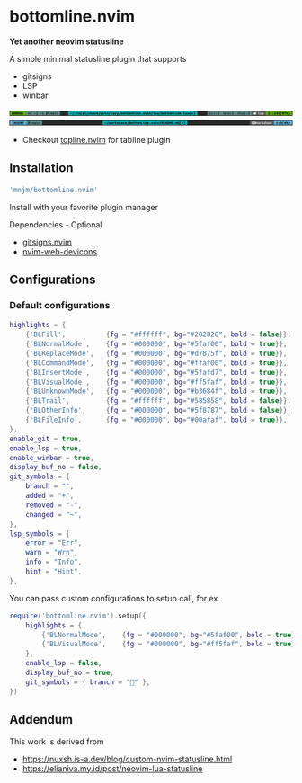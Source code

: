# bottomline.nvim
**Yet another neovim statusline**

A simple minimal statusline plugin that supports
- gitsigns
- LSP
- winbar

![Demo image](https://github.com/mnjm/github-media-repo/blob/6a351736a158012ff40b008895c2a308e5aa4bdb/bottomline.nvim/1.png)
![Demo image](https://github.com/mnjm/github-media-repo/blob/6a351736a158012ff40b008895c2a308e5aa4bdb/bottomline.nvim/2.png)

- Checkout [topline.nvim](https://github.com/mnjm/topline.nvim) for tabline plugin

## Installation

```lua
'mnjm/bottomline.nvim'
```
Install with your favorite plugin manager

Dependencies - Optional
- [gitsigns.nvim](https://github.com/lewis6991/gitsigns.nvim)
- [nvim-web-devicons](https://github.com/nvim-tree/nvim-web-devicons)

## Configurations

### Default configurations

```lua
highlights = {
    {'BLFill',          {fg = "#ffffff", bg="#282828", bold = false}},
    {'BLNormalMode',    {fg = "#000000", bg="#5faf00", bold = true}},
    {'BLReplaceMode',   {fg = "#000000", bg="#d7875f", bold = true}},
    {'BLCommandMode',   {fg = "#000000", bg="#ffaf00", bold = true}},
    {'BLInsertMode',    {fg = "#000000", bg="#5fafd7", bold = true}},
    {'BLVisualMode',    {fg = "#000000", bg="#ff5faf", bold = true}},
    {'BLUnknownMode',   {fg = "#000000", bg="#b3684f", bold = true}},
    {'BLTrail',         {fg = "#ffffff", bg="#585858", bold = false}},
    {'BLOtherInfo',     {fg = "#000000", bg="#5f8787", bold = false}},
    {'BLFileInfo',      {fg = "#000000", bg="#00afaf", bold = true}},
},
enable_git = true,
enable_lsp = true,
enable_winbar = true,
display_buf_no = false,
git_symbols = {
    branch = "",
    added = "+",
    removed = "-",
    changed = "~",
},
lsp_symbols = {
    error = "Err",
    warn = "Wrn",
    info = "Info",
    hint = "Hint",
},
```

You can pass custom configurations to setup call, for ex

```lua
require('bottomline.nvim').setup({
    highlights = {
        {'BLNormalMode',    {fg = "#000000", bg="#5faf00", bold = true}},
        {'BLVisualMode',    {fg = "#000000", bg="#ff5faf", bold = true}},
    },
    enable_lsp = false,
    display_buf_no = true,
    git_symbols = { branch = "" },
})
```

## Addendum
This work is derived from
- https://nuxsh.is-a.dev/blog/custom-nvim-statusline.html
- https://elianiva.my.id/post/neovim-lua-statusline

